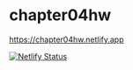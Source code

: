 # chapter04hw

https://chapter04hw.netlify.app

[![Netlify Status](https://api.netlify.com/api/v1/badges/c2d15a7b-1344-4e4c-8396-a14fa1495876/deploy-status)](https://app.netlify.com/sites/chapter04hw/deploys)
